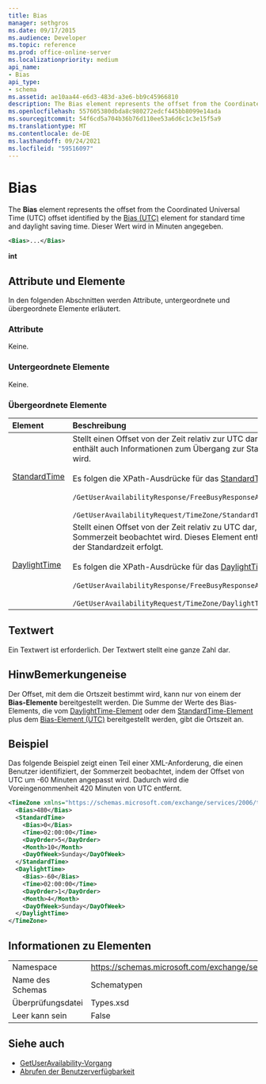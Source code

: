 ```yaml
---
title: Bias
manager: sethgros
ms.date: 09/17/2015
ms.audience: Developer
ms.topic: reference
ms.prod: office-online-server
ms.localizationpriority: medium
api_name:
- Bias
api_type:
- schema
ms.assetid: ae10aa44-e6d3-483d-a3e6-bb9c45966810
description: The Bias element represents the offset from the Coordinated Universal Time (UTC) offset identified by the Bias (UTC) element for standard time and daylight saving time. Dieser Wert wird in Minuten angegeben.
ms.openlocfilehash: 557605380dbda8c980272edcf445bb8099e14ada
ms.sourcegitcommit: 54f6cd5a704b36b76d110ee53a6d6c1c3e15f5a9
ms.translationtype: MT
ms.contentlocale: de-DE
ms.lasthandoff: 09/24/2021
ms.locfileid: "59516097"
---
```

# <a name="bias"></a>Bias

The **Bias** element represents the offset from the Coordinated Universal Time (UTC) offset identified by the [Bias (UTC)](bias-utc.md) element for standard time and daylight saving time. Dieser Wert wird in Minuten angegeben. 
  
```xml
<Bias>...</Bias>
```

**int**

## <a name="attributes-and-elements"></a>Attribute und Elemente

In den folgenden Abschnitten werden Attribute, untergeordnete und übergeordnete Elemente erläutert.
  
### <a name="attributes"></a>Attribute

Keine.
  
### <a name="child-elements"></a>Untergeordnete Elemente

Keine.
  
### <a name="parent-elements"></a>Übergeordnete Elemente

|**Element**|**Beschreibung**|
|:-----|:-----|
|[StandardTime](standardtime.md) <br/> | Stellt einen Offset von der Zeit relativ zur UTC dar, die durch das [Bias (UTC)-Element](bias-utc.md) dargestellt wird. Dieses Element enthält auch Informationen zum Übergang zur Standardzeit von Sommerzeit in Regionen, in denen Sommerzeit beobachtet wird.<br/><br/>Es folgen die XPath-Ausdrücke für das [StandardTime-Element:](standardtime.md)<br/><br/>   `/GetUserAvailabilityResponse/FreeBusyResponseArray/FreeBusyResponse/FreeBusyView/WorkingHours/TimeZone/StandardTime` <br/><br/> `/GetUserAvailabilityRequest/TimeZone/StandardTime` <br/> |
|[DaylightTime](daylighttime.md) <br/> | Stellt einen Offset von der Zeit relativ zu UTC dar, dargestellt durch das [Bias -Element (UTC)](bias-utc.md) in Regionen, in denen Sommerzeit beobachtet wird. Dieses Element enthält auch Informationen darüber, wann der Übergang zur Sommerzeit von der Standardzeit erfolgt.  <br/><br/>Es folgen die XPath-Ausdrücke für das [DaylightTime-Element:](daylighttime.md)<br/><br/> `/GetUserAvailabilityResponse/FreeBusyResponseArray/FreeBusyResponse/FreeBusyView/WorkingHours/TimeZone/DaylightTime` <br/><br/> `/GetUserAvailabilityRequest/TimeZone/DaylightTime` <br/> |
   
## <a name="text-value"></a>Textwert

Ein Textwert ist erforderlich. Der Textwert stellt eine ganze Zahl dar.
  
## <a name="remarks"></a>HinwBemerkungeneise

Der Offset, mit dem die Ortszeit bestimmt wird, kann nur von einem der **Bias-Elemente** bereitgestellt werden. Die Summe der Werte des Bias-Elements, die vom [DaylightTime-Element](daylighttime.md) oder dem [StandardTime-Element](standardtime.md) plus dem [Bias-Element (UTC)](bias-utc.md) bereitgestellt werden, gibt die Ortszeit an. 
  
## <a name="example"></a>Beispiel

Das folgende Beispiel zeigt einen Teil einer XML-Anforderung, die einen Benutzer identifiziert, der Sommerzeit beobachtet, indem der Offset von UTC um -60 Minuten angepasst wird. Dadurch wird die Voreingenommenheit 420 Minuten von UTC entfernt.
  
```xml
<TimeZone xmlns="https://schemas.microsoft.com/exchange/services/2006/types">
  <Bias>480</Bias>
  <StandardTime>
    <Bias>0</Bias>
    <Time>02:00:00</Time>
    <DayOrder>5</DayOrder>
    <Month>10</Month>
    <DayOfWeek>Sunday</DayOfWeek>
  </StandardTime>
  <DaylightTime>
    <Bias>-60</Bias>
    <Time>02:00:00</Time>
    <DayOrder>1</DayOrder>
    <Month>4</Month>
    <DayOfWeek>Sunday</DayOfWeek>
  </DaylightTime>
</TimeZone>
```

## <a name="element-information"></a>Informationen zu Elementen

|||
|:-----|:-----|
|Namespace  <br/> |https://schemas.microsoft.com/exchange/services/2006/types  <br/> |
|Name des Schemas  <br/> |Schematypen  <br/> |
|Überprüfungsdatei  <br/> |Types.xsd  <br/> |
|Leer kann sein  <br/> |False  <br/> |
   
## <a name="see-also"></a>Siehe auch

- [GetUserAvailability-Vorgang](getuseravailability-operation.md)
- [Abrufen der Benutzerverfügbarkeit](https://msdn.microsoft.com/library/d4133fcb-9b0f-4e6b-aadf-a389da83516a%28Office.15%29.aspx)

